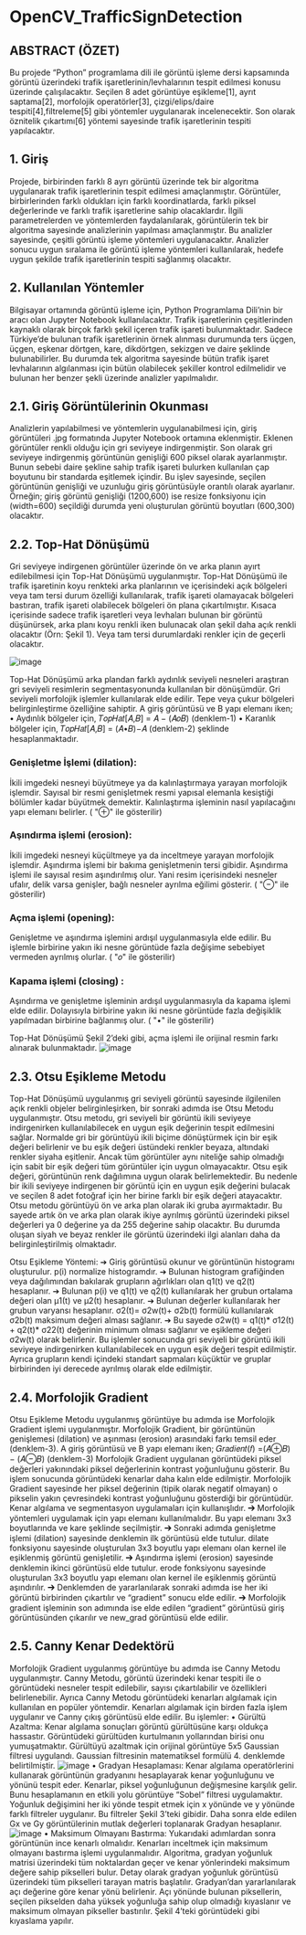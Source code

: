 # OpenCV_TrafficSignDetection

## ABSTRACT (ÖZET)
Bu projede “Python” programlama dili ile görüntü işleme dersi kapsamında görüntü üzerindeki trafik işaretlerinin/levhalarının tespit edilmesi konusu üzerinde çalışılacaktır. Seçilen 8 adet görüntüye eşikleme[1], ayrıt saptama[2], morfolojik operatörler[3], çizgi/elips/daire tespiti[4],filtreleme[5] gibi yöntemler uygulanarak incelenecektir. Son olarak öznitelik çıkartımı[6] yöntemi sayesinde trafik işaretlerinin tespiti yapılacaktır.

## 1. Giriş
Projede, birbirinden farklı 8 ayrı görüntü üzerinde tek bir algoritma uygulanarak trafik işaretlerinin tespit edilmesi amaçlanmıştır. Görüntüler, birbirlerinden farklı oldukları için farklı koordinatlarda, farklı piksel değerlerinde ve farklı trafik işaretlerine sahip olacaklardır. İlgili parametrelerden ve yöntemlerden faydalanılarak, görüntülerin tek bir algoritma sayesinde analizlerinin yapılması amaçlanmıştır. Bu analizler sayesinde, çeşitli görüntü işleme yöntemleri uygulanacaktır. Analizler sonucu uygun sıralama ile görüntü işleme yöntemleri kullanılarak, hedefe uygun şekilde trafik işaretlerinin tespiti sağlanmış olacaktır.

## 2. Kullanılan Yöntemler
Bilgisayar ortamında görüntü işleme için, Python Programlama Dili’nin bir aracı olan Jupyter Notebook kullanılacaktır.
Trafik işaretlerinin çeşitlerinden kaynaklı olarak birçok farklı şekil içeren trafik işareti bulunmaktadır. Sadece Türkiye’de bulunan trafik işaretlerinin örnek alınması durumunda ters üçgen, üçgen, eşkenar dörtgen, kare, dikdörtgen, sekizgen ve daire şeklinde bulunabilirler.
Bu durumda tek algoritma sayesinde bütün trafik işaret levhalarının algılanması için bütün olabilecek şekiller kontrol edilmelidir ve bulunan her benzer şekli üzerinde analizler yapılmalıdır.

## 2.1. Giriş Görüntülerinin Okunması
Analizlerin yapılabilmesi ve yöntemlerin uygulanabilmesi için, giriş görüntüleri .jpg formatında Jupyter Notebook ortamına eklenmiştir.
Eklenen görüntüler renkli olduğu için gri seviyeye indirgenmiştir.
Son olarak gri seviyeye indirgenmiş görüntünün genişliği 600 piksel olarak ayarlanmıştır. Bunun sebebi daire şekline sahip trafik işareti bulurken kullanılan çap boyutunu bir standarda eşitlemek içindir. Bu işlev sayesinde, seçilen görüntünün genişliği ve uzunluğu giriş görüntüsüyle orantılı olarak ayarlanır. Örneğin; giriş görüntü genişliği (1200,600) ise resize fonksiyonu için (width=600) seçildiği durumda yeni oluşturulan görüntü boyutları (600,300) olacaktır.

## 2.2. Top-Hat Dönüşümü
Gri seviyeye indirgenen görüntüler üzerinde ön ve arka planın ayırt edilebilmesi için Top-Hat Dönüşümü uygulanmıştır. Top-Hat Dönüşümü ile trafik işaretinin koyu renkteki arka planlarının ve içerisindeki açık bölgeleri veya tam tersi durum özelliği kullanılarak, trafik işareti olamayacak bölgeleri bastıran, trafik işareti olabilecek bölgeleri ön plana çıkartılmıştır. Kısaca içerisinde sadece trafik işaretleri veya levhaları bulunan bir görüntü düşünürsek, arka planı koyu renkli iken bulunacak olan şekil daha açık renkli olacaktır (Örn: Şekil 1). Veya tam tersi durumlardaki renkler için de geçerli olacaktır.

![image](https://user-images.githubusercontent.com/70964563/152916123-93c76ad7-a5c1-4ee4-a678-052f12816a6a.png)

Top-Hat Dönüşümü arka plandan farklı aydınlık seviyeli nesneleri araştıran gri seviyeli resimlerin segmentasyonunda kullanılan bir dönüşümdür. Gri seviyeli morfolojik işlemler kullanılarak elde edilir. Tepe veya çukur bölgeleri belirginleştirme özelliğine sahiptir.
A giriş görüntüsü ve B yapı elemanı iken;
• Aydınlık bölgeler için,
𝑇𝑜𝑝𝐻𝑎𝑡[𝐴,𝐵] = 𝐴 − (𝐴𝑜𝐵) (denklem-1)
• Karanlık bölgeler için,
𝑇𝑜𝑝𝐻𝑎𝑡[𝐴,𝐵] = (𝐴•𝐵)−𝐴 (denklem-2)
şeklinde hesaplanmaktadır.

### Genişletme İşlemi (dilation): 
İkili imgedeki nesneyi büyütmeye ya da kalınlaştırmaya yarayan morfolojik işlemdir. Sayısal bir resmi genişletmek resmi yapısal elemanla kesiştiği bölümler kadar büyütmek demektir. Kalınlaştırma işleminin nasıl yapılacağını yapı elemanı belirler. ( "⊕" ile gösterilir)
### Aşındırma işlemi (erosion): 
İkili imgedeki nesneyi küçültmeye ya da inceltmeye yarayan morfolojik işlemdir. Aşındırma işlemi bir bakıma genişletmenin tersi gibidir. Aşındırma işlemi ile sayısal resim aşındırılmış olur. Yani resim içerisindeki nesneler ufalır, delik varsa genişler, bağlı nesneler ayrılma eğilimi gösterir. ( "⊖" ile gösterilir)
### Açma işlemi (opening): 
Genişletme ve aşındırma işlemini ardışıl uygulanmasıyla elde edilir. Bu işlemle birbirine yakın iki nesne görüntüde fazla değişime sebebiyet vermeden ayrılmış olurlar. ( "𝑜" ile gösterilir)
### Kapama işlemi (closing) : 
Aşındırma ve genişletme işleminin ardışıl uygulanmasıyla da kapama işlemi elde edilir. Dolayısıyla birbirine yakın iki nesne görüntüde fazla değişiklik yapılmadan birbirine bağlanmış olur. ( "•" ile gösterilir)

Top-Hat Dönüşümü Şekil 2’deki gibi, açma işlemi ile orijinal resmin farkı alınarak bulunmaktadır.
![image](https://user-images.githubusercontent.com/70964563/152916277-551fa355-d70e-43ca-9089-89dd87d26a86.png)

## 2.3. Otsu Eşikleme Metodu
Top-Hat Dönüşümü uygulanmış gri seviyeli görüntü sayesinde ilgilenilen açık renkli objeler belirginleşirken, bir sonraki adımda ise Otsu Metodu uygulanmıştır. Otsu metodu, gri seviyeli bir görüntü ikili seviyeye indirgenirken kullanılabilecek en uygun eşik değerinin tespit edilmesini sağlar. Normalde gri bir görüntüyü ikili biçime dönüştürmek için bir eşik değeri belirlenir ve bu eşik değeri üstündeki renkler beyaza, altındaki renkler siyaha eşitlenir. Ancak tüm görüntüler aynı niteliğe sahip olmadığı için sabit bir eşik değeri tüm görüntüler için uygun olmayacaktır. Otsu eşik değeri, görüntünün renk dağılımına uygun olarak belirlemektedir. Bu nedenle bir ikili seviyeye indirgenen bir görüntü için en uygun eşik değerini bulacak ve seçilen 8 adet fotoğraf için her birine farklı bir eşik değeri atayacaktır.
Otsu metodu görüntüyü ön ve arka plan olarak iki gruba ayırmaktadır. Bu sayede artık ön ve arka plan olarak ikiye ayrılmış görüntü üzerindeki piksel değerleri ya 0 değerine ya da 255 değerine sahip olacaktır.
Bu durumda oluşan siyah ve beyaz renkler ile görüntü üzerindeki ilgi alanları daha da belirginleştirilmiş olmaktadır.

Otsu Eşikleme Yöntemi:
➔ Giriş görüntüsü okunur ve görüntünün histogramı oluşturulur. p(i) normalize histogramdır.
➔ Bulunan histogram grafiğinden veya dağılımından bakılarak grupların ağırlıkları olan q1(t) ve q2(t) hesaplanır.
➔ Bulunan p(i) ve q1(t) ve q2(t) kullanılarak her grubun ortalama değeri olan μ1(t) ve μ2(t) hesaplanır.
➔ Bulunan değerler kullanılarak her grubun varyansı hesaplanır. σ2(t)= σ2w(t)+ σ2b(t) formülü kullanılarak σ2b(t) maksimum değeri alması sağlanır.
➔ Bu sayede σ2w(t) = q1(t)* σ12(t) + q2(t)* σ22(t) değerinin minimum olması sağlanır ve eşikleme değeri σ2w(t) olarak belirlenir.
Bu işlemler sonucunda gri seviyeli bir görüntü ikili seviyeye indirgenirken kullanılabilecek en uygun eşik değeri tespit edilmiştir. Ayrıca grupların kendi içindeki standart sapmaları küçüktür ve gruplar birbirinden iyi derecede ayrılmış olarak elde edilmiştir.

## 2.4. Morfolojik Gradient
Otsu Eşikleme Metodu uygulanmış görüntüye bu adımda ise Morfolojik Gradient işlemi uygulanmıştır. Morfolojik Gradient, bir görüntünün genişlemesi (dilation) ve aşınması (erosion) arasındaki farkı temsil eder (denklem-3).
A giriş görüntüsü ve B yapı elemanı iken; 𝐺𝑟𝑎𝑑𝑖𝑒𝑛𝑡(𝑓) =(𝐴⊕𝐵) − (𝐴⊖𝐵) (denklem-3)
Morfolojik Gradient uygulanan görüntüdeki piksel değerleri yakınındaki piksel değerlerinin kontrast yoğunluğunu gösterir. Bu işlem sonucunda görüntüdeki kenarlar daha kalın elde edilmiştir. Morfolojik Gradient sayesinde her piksel değerinin (tipik olarak negatif olmayan) o pikselin yakın çevresindeki kontrast yoğunluğunu gösterdiği bir görüntüdür. Kenar algılama ve segmentasyon uygulamaları için kullanışlıdır.
➔ Morfolojik yöntemleri uygulamak için yapı elemanı kullanılmalıdır. Bu yapı elemanı 3x3 boyutlarında ve kare şeklinde seçilmiştir.
➔ Sonraki adımda genişletme işlemi (dilation) sayesinde denklemin ilk görüntüsü elde tutulur. dilate fonksiyonu sayesinde oluşturulan 3x3 boyutlu yapı elemanı olan kernel ile eşiklenmiş görüntü genişletilir.
➔ Aşındırma işlemi (erosion) sayesinde denklemin ikinci görüntüsü elde tutulur. erode fonksiyonu sayesinde oluşturulan 3x3 boyutlu yapı elemanı olan kernel ile eşiklenmiş görüntü aşındırılır.
➔ Denklemden de yararlanılarak sonraki adımda ise her iki görüntü birbirinden çıkartılır ve “gradient” sonucu elde edilir.
➔ Morfolojik gradient işleminin son adımında ise elde edilen “gradient” görüntüsü giriş görüntüsünden çıkarılır ve new_grad görüntüsü elde edilir.

## 2.5. Canny Kenar Dedektörü
Morfolojik Gradient uygulanmış görüntüye bu adımda ise Canny Metodu uygulanmıştır. Canny Metodu, görüntü üzerindeki kenar tespiti ile o görüntüdeki nesneler tespit edilebilir, sayısı çıkartılabilir ve özellikleri belirlenebilir. Ayrıca Canny Metodu görüntüdeki kenarları algılamak için kullanılan en popüler yöntemdir. Kenarları algılamak için birden fazla işlem uygulanır ve Canny çıkış görüntüsü elde edilir. 
Bu işlemler:
• Gürültü Azaltma: 
Kenar algılama sonuçları görüntü gürültüsüne karşı oldukça hassastır. Görüntüdeki gürültüden kurtulmanın yollarından birisi onu yumuşatmaktır. Gürültüyü azaltmak için orijinal görüntüye 5x5 Gaussian filtresi uygulandı. Gaussian filtresinin matematiksel formülü 4. denklemde belirtilmiştir.
![image](https://user-images.githubusercontent.com/70964563/152916443-7437f3f8-db01-4001-bece-f27eef1c9289.png)
• Gradyan Hesaplaması: 
Kenar algılama operatörlerini kullanarak görüntünün gradyanını hesaplayarak kenar yoğunluğunu ve yönünü tespit eder. Kenarlar, piksel yoğunluğunun değişmesine karşılık gelir. Bunu hesaplamanın en etkili yolu görüntüye “Sobel” filtresi uygulamaktır. Yoğunluk değişimini her iki yönde tespit etmek için x yönünde ve y yönünde farklı filtreler uygulanır. Bu filtreler Şekil 3’teki gibidir. Daha sonra elde edilen Gx ve Gy görüntülerinin mutlak değerleri toplanarak Gradyan hesaplanır.
![image](https://user-images.githubusercontent.com/70964563/152916477-85f3643a-dcb1-40da-8b23-f461379a02c9.png)
• Maksimum Olmayanı Bastırma: 
Yukarıdaki adımlardan sonra görüntünün ince kenarlı olmalıdır. Kenarları inceltmek için maksimum olmayanı bastırma işlemi uygulanmalıdır.
Algoritma, gradyan yoğunluk matrisi üzerindeki tüm noktalardan geçer ve kenar yönlerindeki maksimum değere sahip pikselleri bulur. Detay olarak gradyan yoğunluk görüntüsü üzerindeki tüm pikselleri tarayan matris başlatılır. Gradyan’dan yararlanılarak açı değerine göre kenar yönü belirlenir. Açı yönünde bulunan piksellerin, seçilen pikselden daha yüksek yoğunluğa sahip olup olmadığı kıyaslanır ve maksimum olmayan pikseller bastırılır. Şekil 4’teki görüntüdeki gibi kıyaslama yapılır.


















